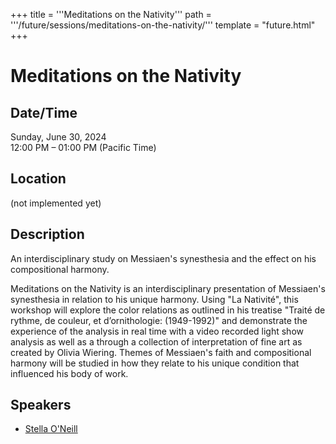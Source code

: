 +++
title = '''Meditations on the Nativity'''
path = '''/future/sessions/meditations-on-the-nativity/'''
template = "future.html"
+++

<h1>Meditations on the Nativity</h1>
<h2>Date/Time</h2>
<p>Sunday, June 30, 2024<br>
12:00 PM – 01:00 PM (Pacific Time)</p>
<h2>Location</h2>
(not implemented yet)
<h2>Description</h2>
An interdisciplinary study on Messiaen's synesthesia and the effect on his compositional harmony.

Meditations on the Nativity is an interdisciplinary presentation of Messiaen's synesthesia in relation to his unique harmony. Using "La Nativité", this workshop will explore the color relations as outlined in his treatise "Traité de rythme, de couleur, et d’ornithologie: (1949-1992)" and demonstrate the experience of the analysis in real time with a video recorded light show analysis as well as a through a collection of interpretation of fine art as created by Olivia Wiering. Themes of Messiaen's faith and compositional harmony will be studied in how they relate to his unique condition that influenced his body of work.
<h2>Speakers</h2>
<ul><li><a href="/future/speakers/stella-o-neill/">Stella O'Neill</a></li>

